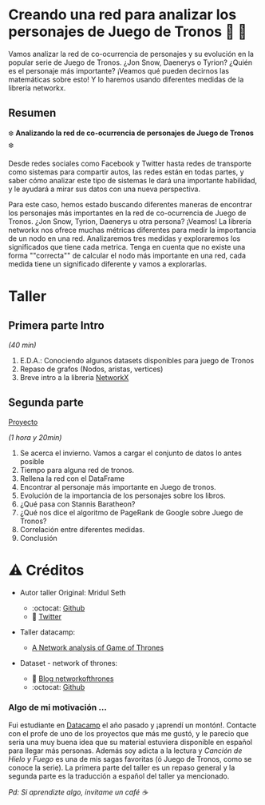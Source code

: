 # Creando una red para analizar los personajes de Juego de Tronos :dragon_face: :wolf:

Vamos analizar la red de co-ocurrencia de personajes y su evolución en la popular serie de Juego de Tronos. ¿Jon Snow, Daenerys o Tyrion? ¿Quién es el personaje más importante? ¡Veamos qué pueden decirnos las matemáticas sobre esto! Y lo haremos usando diferentes medidas de la librería networkx.

## Resumen

:snowflake: **Analizando la red de co-ocurrencia de personajes de Juego de Tronos** :snowflake:

Desde redes sociales como Facebook y Twitter hasta redes de transporte como sistemas para compartir autos, las redes están en todas partes, y saber cómo analizar este tipo de sistemas le dará una importante habilidad, y le ayudará a mirar sus datos con una nueva perspectiva.

Para este caso, hemos estado buscando diferentes maneras de encontrar los personajes más importantes en la red de co-ocurrencia de Juego de Tronos. ¿Jon Snow, Tyrion, Daenerys u otra persona? ¡Veamos! La librería networkx nos ofrece muchas métricas diferentes para medir la importancia de un nodo en una red. Analizaremos tres medidas y exploraremos los significados que tiene cada metrica. Tenga en cuenta que no existe una forma ""correcta"" de calcular el nodo más importante en una red, cada medida tiene un significado diferente y vamos a explorarlas.

# Taller

## Primera parte Intro

*(40 min)*

1. E.D.A.: Conociendo algunos datasets disponibles para juego de Tronos
2. Repaso de grafos (Nodos, aristas, vertices)
3. Breve intro a la libreria [NetworkX](https://networkx.github.io/)

## Segunda parte
[Proyecto](./Proyecto.ipynb)

*(1 hora y 20min)*

1. Se acerca el invierno. Vamos a cargar el conjunto de datos lo antes posible
2. Tiempo para alguna red de tronos.
3. Rellena la red con el DataFrame
4. Encontrar al personaje más importante en Juego de tronos.
5. Evolución de la importancia de los personajes sobre los libros.
6. ¿Qué pasa con Stannis Baratheon?
7. ¿Qué nos dice el algoritmo de PageRank de Google sobre Juego de Tronos?
8. Correlación entre diferentes medidas.
9. Conclusión

# :warning: Créditos

- Autor taller Original: Mridul Seth
  - :octocat: [Github](https://github.com/MridulS/pydata-networkx)
  - :blue_book: [Twitter](@Mridul_Seth)

- Taller datacamp:
  - [A Network analysis of Game of Thrones](https://www.datacamp.com/projects/76)

- Dataset - network of thrones:
  - :bookmark_tabs: [Blog networkofthrones](https://networkofthrones.wordpress.com/)
  - :octocat: [Github](https://github.com/mathbeveridge/asoiaf)

### Algo de mi motivación ...

Fui estudiante en [Datacamp](https://www.datacamp.com/) el año pasado y ¡aprendí un montón!. Contacte con el profe de uno de los proyectos que más me gustó, y le parecio que seria una muy buena idea que su material estuviera disponible en español para llegar más personas. Además soy adicta a la lectura y *Canción de Hielo y Fuego* es una de mis sagas favoritas (ó Juego de Tronos, como se conoce la serie). La primera parte del taller es un repaso general y la segunda parte es la traducción a español del taller ya mencionado.

*Pd: Si aprendizte algo, invitame un café :coffee:*